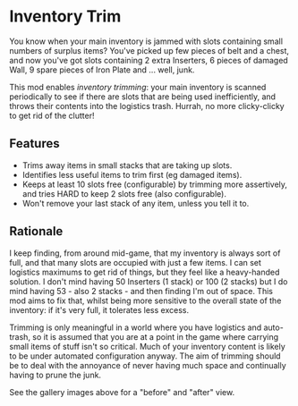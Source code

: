 Inventory Trim
===========

You know when your main inventory is jammed with slots containing small numbers of surplus items? You've picked up few pieces of belt and a chest, and now you've got slots containing 2 extra Inserters, 6 pieces of damaged Wall, 9 spare pieces of Iron Plate and ... well, junk.

This mod enables *inventory trimming*: your main inventory is scanned periodically to see if there are slots that are being used inefficiently, and throws their contents into the logistics trash. Hurrah, no more clicky-clicky to get rid of the clutter!

Features
--------

* Trims away items in small stacks that are taking up slots.
* Identifies less useful items to trim first (eg damaged items).
* Keeps at least 10 slots free (configurable) by trimming more assertively, and tries HARD to keep 2 slots free (also configurable).
* Won't remove your last stack of any item, unless you tell it to.

Rationale
---------

I keep finding, from around mid-game, that my inventory is always sort of full, and that many slots are occupied with just a few items. I can set logistics maximums to get rid of things, but they feel like a heavy-handed solution. I don't mind having 50 Inserters (1 stack) or 100 (2 stacks) but I do mind having 53 - also 2 stacks - and then finding I'm out of space. This mod aims to fix that, whilst being more sensitive to the overall state of the inventory: if it's very full, it tolerates less excess.

Trimming is only meaningful in a world where you have logistics and auto-trash, so it is assumed that you are at a point in the game where carrying small items of stuff isn't so critical. Much of your inventory content is likely to be under automated configuration anyway. The aim of trimming should be to deal with the annoyance of never having much space and continually having to prune the junk.

See the gallery images above for a "before" and "after" view.
